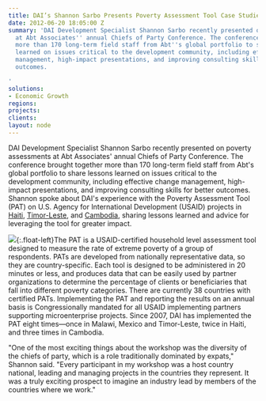 ```yaml
---
title: DAI’s Shannon Sarbo Presents Poverty Assessment Tool Case Studies
date: 2012-06-20 18:05:00 Z
summary: 'DAI Development Specialist Shannon Sarbo recently presented on poverty assessments
  at Abt Associates'' annual Chiefs of Party Conference. The conference brought together
  more than 170 long-term field staff from Abt''s global portfolio to share lessons
  learned on issues critical to the development community, including effective change
  management, high-impact presentations, and improving consulting skills for better
  outcomes.

'
solutions:
- Economic Growth
regions: 
projects: 
clients: 
layout: node
---
```


DAI Development Specialist Shannon Sarbo recently presented on poverty assessments at Abt Associates' annual Chiefs of Party Conference. The conference brought together more than 170 long-term field staff from Abt's global portfolio to share lessons learned on issues critical to the development community, including effective change management, high-impact presentations, and improving consulting skills for better outcomes. Shannon spoke about DAI's experience with the Poverty Assessment Tool (PAT) on U.S. Agency for International Development (USAID) projects in [Haiti][1], [Timor-Leste][2], and [Cambodia][3], sharing lessons learned and advice for leveraging the tool for greater impact.

![ ][4]{:.float-left}The PAT is a USAID-certified household level assessment tool designed to measure the rate of extreme poverty of a group of respondents. PATs are developed from nationally representative data, so they are country-specific. Each tool is designed to be administered in 20 minutes or less, and produces data that can be easily used by partner organizations to determine the percentage of clients or beneficiaries that fall into different poverty categories. There are currently 38 countries with certified PATs. Implementing the PAT and reporting the results on an annual basis is Congressionally mandated for all USAID implementing partners supporting microenterprise projects. Since 2007, DAI has implemented the PAT eight times—once in Malawi, Mexico and Timor-Leste, twice in Haiti, and three times in Cambodia.

"One of the most exciting things about the workshop was the diversity of the chiefs of party, which is a role traditionally dominated by expats," Shannon said. "Every participant in my workshop was a host country national, leading and managing projects in the countries they represent. It was a truly exciting prospect to imagine an industry lead by members of the countries where we work."

[1]: /our-work/projects/haiti-support-haiti-microfinance-small-and-medium-enterprises-sector-haiti-msme
[2]: /our-work/projects/timor-leste-developing-agricultural-communitiesdesenvolve-agricultura-comunitaria
[3]: /our-work/projects/cambodia-micro-small-and-medium-enterprises-strengthening-2-project-msme-1-and-2
[4]: https://assetify-dai.com/news/Sarbo.jpg
